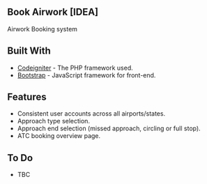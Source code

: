 ## Book Airwork [IDEA]

Airwork Booking system

## Built With

* [Codeigniter](https://github.com/bcit-ci/CodeIgniter) - The PHP framework used.
* [Bootstrap](https://github.com/twbs/bootstrap) - JavaScript framework for front-end.

## Features

* Consistent user accounts across all airports/states.
* Approach type selection.
* Approach end selection (missed approach, circling or full stop).
* ATC booking overview page.

## To Do
* TBC


